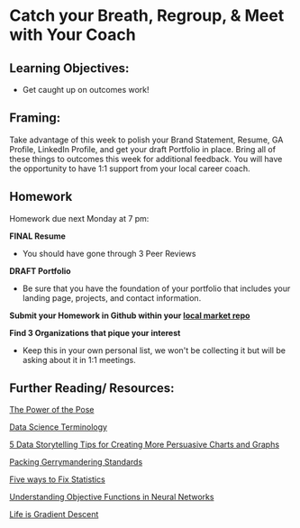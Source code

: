 # Catch your Breath, Regroup, & Meet with Your Coach

## Learning Objectives:

* Get caught up on outcomes work! 

## Framing:

Take advantage of this week to polish your Brand Statement, Resume, GA Profile, LinkedIn Profile, and get your draft Portfolio in place. Bring all of these things to outcomes this week for additional feedback. You will have the opportunity to have 1:1 support from your local career coach.

## Homework

Homework due next Monday at 7 pm:

**FINAL Resume**

- You should have gone through 3 Peer Reviews

**DRAFT Portfolio**

- Be sure that you have the foundation of your portfolio that includes your landing page, projects, and contact information. 

**Submit your Homework in Github within your [local market repo](https://github.com/ga-students/dsiplusoutcomes/blob/master/SubmittingHW.md)**

**Find 3 Organizations that pique your interest**

- Keep this in your own personal list, we won't be collecting it but will be asking about it in 1:1 meetings.

## Further Reading/ Resources:

[The Power of the Pose](https://blog.ted.com/10-examples-of-how-power-posing-can-work-to-boost-your-confidence/)

[Data Science Terminology](https://ubc-mds.github.io/resources_pages/terminology/)

[5 Data Storytelling Tips for Creating More Persuasive Charts and Graphs](https://towardsdatascience.com/5-data-storytelling-tips-for-creating-more-persuasive-charts-and-graphs-150f3544b4e8)

[Packing Gerrymandering Standards](http://online.liebertpub.com/doi/pdf/10.1089/elj.2016.0392)

[Five ways to Fix Statistics](https://www.nature.com/articles/d41586-017-07522-z)

[Understanding Objective Functions in Neural Networks](https://towardsdatascience.com/understanding-objective-functions-in-neural-networks-d217cb068138)

[Life is Gradient Descent](https://hackernoon.com/life-is-gradient-descent-880c60ac1be8)
